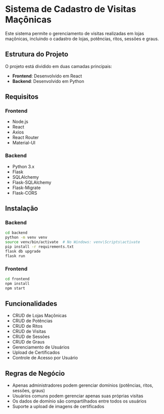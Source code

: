 # Sistema de Cadastro de Visitas Maçônicas

Este sistema permite o gerenciamento de visitas realizadas em lojas maçônicas, incluindo o cadastro de lojas, potências, ritos, sessões e graus.

## Estrutura do Projeto

O projeto está dividido em duas camadas principais:

- **Frontend**: Desenvolvido em React
- **Backend**: Desenvolvido em Python

## Requisitos

### Frontend
- Node.js
- React
- Axios
- React Router
- Material-UI

### Backend
- Python 3.x
- Flask
- SQLAlchemy
- Flask-SQLAlchemy
- Flask-Migrate
- Flask-CORS

## Instalação

### Backend
```bash
cd backend
python -m venv venv
source venv/bin/activate  # No Windows: venv\Scripts\activate
pip install -r requirements.txt
flask db upgrade
flask run
```

### Frontend
```bash
cd frontend
npm install
npm start
```

## Funcionalidades

- CRUD de Lojas Maçônicas
- CRUD de Potências
- CRUD de Ritos
- CRUD de Visitas
- CRUD de Sessões
- CRUD de Graus
- Gerenciamento de Usuários
- Upload de Certificados
- Controle de Acesso por Usuário

## Regras de Negócio

- Apenas administradores podem gerenciar domínios (potências, ritos, sessões, graus)
- Usuários comuns podem gerenciar apenas suas próprias visitas
- Os dados de domínio são compartilhados entre todos os usuários
- Suporte a upload de imagens de certificados

